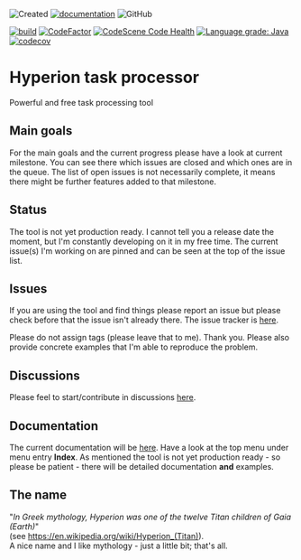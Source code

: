 ![Created](https://badges.pufler.dev/created/thomas-lehmann-private/hyperion-task-processor)
[![documentation](https://img.shields.io/badge/documentation-ok-%2300ff00)](https://thomas-lehmann-private.github.io/hyperion-task-processor)
![GitHub](https://img.shields.io/github/license/thomas-lehmann-private/hyperion-task-processor)

[![build](https://github.com/thomas-lehmann-private/hyperion-task-processor/actions/workflows/hyperion-task-processor-build-actions.yml/badge.svg)](https://github.com/thomas-lehmann-private/hyperion-task-processor/actions)
[![CodeFactor](https://www.codefactor.io/repository/github/thomas-lehmann-private/hyperion-task-processor/badge)](https://www.codefactor.io/repository/github/thomas-lehmann-private/hyperion-task-processor)
[![CodeScene Code Health](https://codescene.io/projects/16089/status-badges/code-health)](https://codescene.io/projects/16089)
[![Language grade: Java](https://img.shields.io/lgtm/grade/java/g/thomas-lehmann-private/hyperion-task-processor.svg?logo=lgtm&logoWidth=18)](https://lgtm.com/projects/g/thomas-lehmann-private/hyperion-task-processor/context:java)
[![codecov](https://codecov.io/gh/thomas-lehmann-private/hyperion-task-processor/branch/main/graph/badge.svg?token=FF17P27UW6)](https://codecov.io/gh/thomas-lehmann-private/hyperion-task-processor)


# Hyperion task processor
Powerful and free task processing tool

## Main goals

For the main goals and the current progress please have a look
at current milestone.
You can see there which issues are closed and which ones are in the queue.
The list of open issues is not necessarily complete, it means there might be further
features added to that milestone.

## Status

The tool is not yet production ready.
I cannot tell you a release date the moment, but I'm constantly developing on it in my free time.
The current issue(s) I'm working on are pinned and can be seen at the top of the issue list.

## Issues

If you are using the tool and find things please report an issue but
please check before that the issue isn't already there. The issue tracker is [here](https://github.com/thomas-lehmann-private/hyperion-task-processor/issues).

Please do not assign tags (please leave that to me). Thank you.
Please also provide concrete examples that I'm able to reproduce the problem.

## Discussions

Please feel to start/contribute in discussions [here](https://github.com/thomas-lehmann-private/hyperion-task-processor/discussions).

## Documentation

The current documentation will be [here](https://thomas-lehmann-private.github.io/hyperion-task-processor/).
Have a look at the top menu under menu entry **Index**. As mentioned the tool is not yet
production ready - so please be patient - there will be detailed documentation **and** examples.

## The name

"*In Greek mythology, Hyperion was one of the twelve Titan children of Gaia (Earth)*" <br/>
(see https://en.wikipedia.org/wiki/Hyperion_(Titan)). <br/>
A nice name and I like mythology - just a little bit; that's all.
